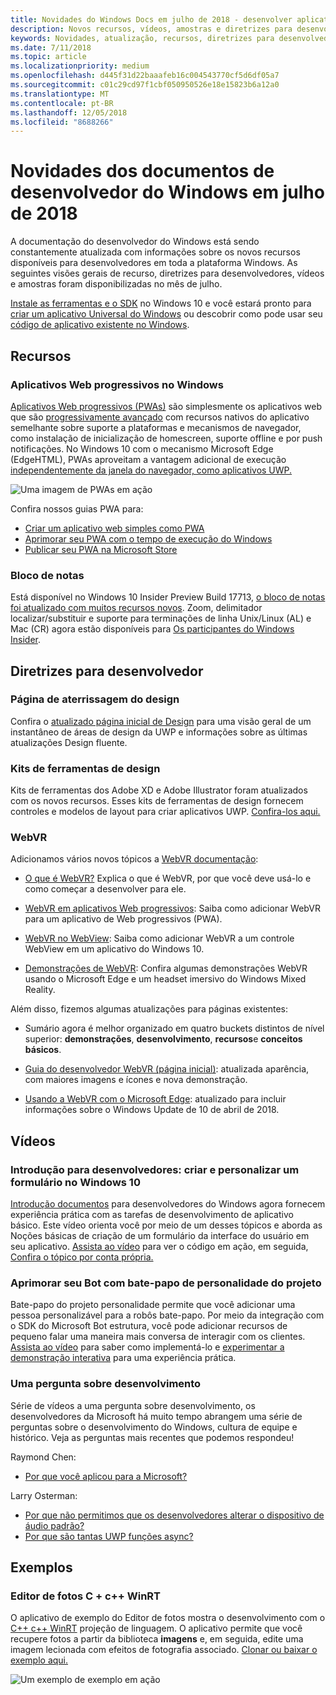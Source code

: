 ```yaml
---
title: Novidades do Windows Docs em julho de 2018 - desenvolver aplicativos UWP
description: Novos recursos, vídeos, amostras e diretrizes para desenvolvedores têm foram adicionados à documentação do desenvolvedor do Windows 10 de julho de 2018.
keywords: Novidades, atualização, recursos, diretrizes para desenvolvedores, Windows 10, julho
ms.date: 7/11/2018
ms.topic: article
ms.localizationpriority: medium
ms.openlocfilehash: d445f31d22baaafeb16c004543770cf5d6df05a7
ms.sourcegitcommit: c01c29cd97f1cbf050950526e18e15823b6a12a0
ms.translationtype: MT
ms.contentlocale: pt-BR
ms.lasthandoff: 12/05/2018
ms.locfileid: "8688266"
---
```

# <a name="whats-new-in-the-windows-developer-docs-in-july-2018"></a>Novidades dos documentos de desenvolvedor do Windows em julho de 2018

A documentação do desenvolvedor do Windows está sendo constantemente atualizada com informações sobre os novos recursos disponíveis para desenvolvedores em toda a plataforma Windows. As seguintes visões gerais de recurso, diretrizes para desenvolvedores, vídeos e amostras foram disponibilizadas no mês de julho.

[Instale as ferramentas e o SDK](http://go.microsoft.com/fwlink/?LinkId=821431) no Windows 10 e você estará pronto para [criar um aplicativo Universal do Windows](../get-started/create-uwp-apps.md) ou descobrir como pode usar seu [código de aplicativo existente no Windows](../porting/index.md).

## <a name="features"></a>Recursos

### <a name="progressive-web-apps-on-windows"></a>Aplicativos Web progressivos no Windows

[Aplicativos Web progressivos (PWAs)](https://developer.microsoft.com/windows/pwa) são simplesmente os aplicativos web que são [progressivamente avançado](https://wikipedia.org/wiki/Progressive_enhancement) com recursos nativos do aplicativo semelhante sobre suporte a plataformas e mecanismos de navegador, como instalação de inicialização de homescreen, suporte offline e por push notificações. No Windows 10 com o mecanismo Microsoft Edge (EdgeHTML), PWAs aproveitam a vantagem adicional de execução [independentemente da janela do navegador, como aplicativos UWP.](https://docs.microsoft.com/microsoft-edge/progressive-web-apps/windows-features)

![Uma imagem de PWAs em ação](images/progressive-web-apps.jpg)

Confira nossos guias PWA para:

* [Criar um aplicativo web simples como PWA](https://docs.microsoft.com/microsoft-edge/progressive-web-apps/get-started)
* [Aprimorar seu PWA com o tempo de execução do Windows](https://docs.microsoft.com/en-us/microsoft-edge/progressive-web-apps/windows-features)
* [Publicar seu PWA na Microsoft Store](https://docs.microsoft.com/microsoft-edge/progressive-web-apps/microsoft-store)

### <a name="notepad"></a>Bloco de notas

Está disponível no Windows 10 Insider Preview Build 17713, [o bloco de notas foi atualizado com muitos recursos novos](http://aka.ms/ant-man). Zoom, delimitador localizar/substituir e suporte para terminações de linha Unix/Linux (AL) e Mac (CR) agora estão disponíveis para [Os participantes do Windows Insider](https://insider.windows.com/). 

## <a name="developer-guidance"></a>Diretrizes para desenvolvedor

### <a name="design-landing-page"></a>Página de aterrissagem do design

Confira o [atualizado página inicial de Design](https://developer.microsoft.com/windows/apps/design) para uma visão geral de um instantâneo de áreas de design da UWP e informações sobre as últimas atualizações Design fluente.

### <a name="design-toolkits"></a>Kits de ferramentas de design

Kits de ferramentas dos Adobe XD e Adobe Illustrator foram atualizados com os novos recursos. Esses kits de ferramentas de design fornecem controles e modelos de layout para criar aplicativos UWP. [Confira-los aqui.](../design/downloads/index.md)

### <a name="webvr"></a>WebVR

Adicionamos vários novos tópicos a [WebVR documentação](https://docs.microsoft.com/microsoft-edge/webvr/
):

* [O que é WebVR?](https://docs.microsoft.com/microsoft-edge/webvr/what-is-webvr
) Explica o que é WebVR, por que você deve usá-lo e como começar a desenvolver para ele.

* [WebVR em aplicativos Web progressivos](https://docs.microsoft.com/microsoft-edge/webvr/webvr-in-pwas): Saiba como adicionar WebVR para um aplicativo de Web progressivos (PWA).

* [WebVR no WebView](https://docs.microsoft.com/microsoft-edge/webvr/webvr-in-webview): Saiba como adicionar WebVR a um controle WebView em um aplicativo do Windows 10.

* [Demonstrações de WebVR](https://docs.microsoft.com/microsoft-edge/webvr/demos): Confira algumas demonstrações WebVR usando o Microsoft Edge e um headset imersivo do Windows Mixed Reality.

Além disso, fizemos algumas atualizações para páginas existentes:

* Sumário agora é melhor organizado em quatro buckets distintos de nível superior: **demonstrações**, **desenvolvimento**, **recursos**e **conceitos básicos**.

* [Guia do desenvolvedor WebVR (página inicial)](https://docs.microsoft.com/microsoft-edge/webvr/): atualizada aparência, com maiores imagens e ícones e nova demonstração.

* [Usando a WebVR com o Microsoft Edge](https://docs.microsoft.com/microsoft-edge/webvr/webvr-with-edge): atualizado para incluir informações sobre o Windows Update de 10 de abril de 2018.

## <a name="videos"></a>Vídeos

### <a name="get-started-for-devs-create-and-customize-a-form-on-windows-10"></a>Introdução para desenvolvedores: criar e personalizar um formulário no Windows 10

[Introdução documentos](../get-started/index.md) para desenvolvedores do Windows agora fornecem experiência prática com as tarefas de desenvolvimento de aplicativo básico. Este vídeo orienta você por meio de um desses tópicos e aborda as Noções básicas de criação de um formulário da interface do usuário em seu aplicativo. [Assista ao vídeo](https://www.youtube.com/watch?v=AgngKzq4hKI&feature=youtu.be) para ver o código em ação, em seguida, [Confira o tópico por conta própria.](http://aka.ms/CreateForms)

### <a name="enhance-your-bot-with-project-personality-chat"></a>Aprimorar seu Bot com bate-papo de personalidade do projeto

Bate-papo do projeto personalidade permite que você adicionar uma pessoa personalizável para a robôs bate-papo. Por meio da integração com o SDK do Microsoft Bot estrutura, você pode adicionar recursos de pequeno falar uma maneira mais conversa de interagir com os clientes. [Assista ao vídeo](https://www.youtube.com/watch?v=5C_uD8g2QKg&feature=youtu.be) para saber como implementá-lo e [experimentar a demonstração interativa](http://aka.ms/PersonalityChat) para uma experiência prática.

### <a name="one-dev-question"></a>Uma pergunta sobre desenvolvimento

Série de vídeos a uma pergunta sobre desenvolvimento, os desenvolvedores da Microsoft há muito tempo abrangem uma série de perguntas sobre o desenvolvimento do Windows, cultura de equipe e histórico. Veja as perguntas mais recentes que podemos respondeu!

Raymond Chen:

* [Por que você aplicou para a Microsoft?](https://www.youtube.com/watch?v=oL8ymamkEMU&feature=youtu.be)

Larry Osterman:

* [Por que não permitimos que os desenvolvedores alterar o dispositivo de áudio padrão?](https://www.youtube.com/watch?v=6aNUoVfbnmg&feature=youtu.be)
* [Por que são tantas UWP funções async?](https://www.youtube.com/watch?v=5M724QIy1Mk&feature=youtu.be)

## <a name="samples"></a>Exemplos

### <a name="photo-editor-cwinrt"></a>Editor de fotos C + c++ WinRT

O aplicativo de exemplo do Editor de fotos mostra o desenvolvimento com o [C++ c++ WinRT](../cpp-and-winrt-apis/intro-to-using-cpp-with-winrt.md) projeção de linguagem. O aplicativo permite que você recupere fotos a partir da biblioteca **imagens** e, em seguida, edite uma imagem lecionada com efeitos de fotografia associado. [Clonar ou baixar o exemplo aqui.](https://github.com/Microsoft/Windows-appsample-photo-editor)

![Um exemplo de exemplo em ação](images/photo-editor-banner.png)
